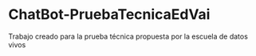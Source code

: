 # ChatBot-PruebaTecnicaEdVai
Trabajo creado para la prueba técnica propuesta por la escuela de datos vivos
